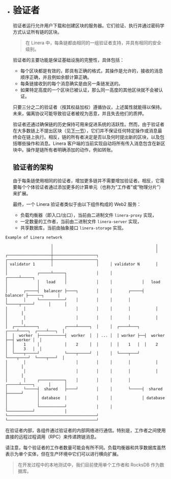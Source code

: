 - # 验证者
  
  验证者运行允许用户下载和创建区块的服务器。它们验证、执行并通过密码学方式认证所有链的区块。
  
  > 在 Linera 中，每条链都由相同的一组验证者支持，并具有相同的安全级别。
  
  验证者的主要功能是保证基础设施的完整性，具体包括：
  
  - 每个区块都是有效的，即具有正确的格式，其操作是允许的，接收的消息顺序正确，并且例如余额计算正确。
  - 每条链接收到的每个消息确实是由另一条链发送的。
  - 如果特定高度的一个区块已被认证，那么同一高度的其他区块就不会被认证。
  
  只要三分之二的验证者（按其权益加权）遵循协议，上述属性就能得以保持。未来，偏离协议可能导致验证者被视为恶意，并且失去他们的质押。
  
  验证者还通过确保链的历史保持可用来促进系统的活跃性。然而，由于验证者在大多数链上不提出区块（见[下一节](block_creation.html)），它们并不保证任何特定操作或消息最终会在链上执行。相反，链的所有者决定是否以及何时提出新的区块，以及包括哪些操作和消息。Linera 客户端的当前实现自动将所有传入消息包含在新区块中。操作是链所有者明确添加的动作，例如转账。
  
  ## 验证者的架构
  
  由于每条链使用相同的验证者，增加更多链并不需要增加验证者。相反，它需要每个个体验证者通过添加更多的计算单元（也称为“工作者”或“物理分片”）来扩展。
  
  最终，一个 Linera 验证者类似于由以下组件构成的 Web2 服务：
  
  - 负载均衡器（即入口/出口），当前由二进制文件 `linera-proxy` 实现，
  - 一定数量的工作者，当前由二进制文件 `linera-server` 实现，
  - 共享数据库，当前由抽象接口 `linera-storage` 实现。

```ignore
Example of Linera network

                    │                                             │
                    │                                             │
┌───────────────────┼───────────────────┐     ┌───────────────────┼───────────────────┐
│ validator 1       │                   │     │ validator N       │                   │
│             ┌─────┴─────┐             │     │             ┌─────┴─────┐             │
│             │   load    │             │     │             │   load    │             │
│       ┌─────┤  balancer ├────┐        │     │       ┌─────┤  balancer ├──────┐      │
│       │     └───────────┘    │        │     │       │     └─────┬─────┘      │      │
│       │                      │        │     │       │           │            │      │
│       │                      │        │     │       │           │            │      │
│  ┌────┴─────┐           ┌────┴─────┐  │     │  ┌────┴───┐  ┌────┴────┐  ┌────┴───┐  │
│  │  worker  ├───────────┤  worker  │  │ ... │  │ worker ├──┤  worker ├──┤ worker │  │
│  │    1     │           │    2     │  │     │  │    1   │  │    2    │  │    3   │  │
│  └────┬─────┘           └────┬─────┘  │     │  └────┬───┘  └────┬────┘  └────┬───┘  │
│       │                      │        │     │       │           │            │      │
│       │                      │        │     │       │           │            │      │
│       │     ┌───────────┐    │        │     │       │     ┌─────┴─────┐      │      │
│       └─────┤  shared   ├────┘        │     │       └─────┤  shared   ├──────┘      │
│             │ database  │             │     │             │ database  │             │
│             └───────────┘             │     │             └───────────┘             │
└───────────────────────────────────────┘     └───────────────────────────────────────┘

```

在验证者内部，各组件通过验证者的内部网络进行通信。特别是，工作者之间使用直接的远程过程调用（RPC）来传递跨链消息。

请注意，每个验证者的工作者数量可能会有所不同。负载均衡器和共享数据库虽然表示为单个实体，但在生产环境中它们可以进行横向扩展。

> 在开发过程中的本地测试中，我们目前使用单个工作者和 RocksDB 作为数据库。

<!--
## 配置网络、工作者和代理

在[之前的章节](../getting_started/hello_linera.md)中，我们使用了 `linera net up` 命令来启动一个本地网络。当您运行本地网络时，这应该对大多数用例来说已经足够了。

```bash
linera net up
```

然而，您也可以自定义和配置网络的参数。

为此，您需要 `linera-protocol` 代码库和 `./scripts/run_local.sh` 脚本。

`run_local.sh` 使用位于 `configuration/` 目录下的 `validator_n.toml` 文件来配置第 `n` 个验证者。

```bash
linera-server generate --validators configuration/validator_{1,2,3,4}.toml --committee committee.json
```

这个命令生成密钥，并将其与来自 TOML 文件的选项一起写入到 `server_1.json` 到 `server_4.json` 中。它还将新验证者的公钥集合存储在 `committee.json` 文件中。

```bash
linera --wallet wallet.json --storage rocksdb:linera.db create-genesis-config 10 --genesis genesis.json --initial-funding 10 --committee committee.json
```

此命令为网络的初始状态创建配置文件 `genesis.json`，其中包含了 10 条链，每条链的余额为 10。它还为拥有所有这些链的客户创建了 `wallet.json`，并初始化相应的本地节点 `linera.db`。

要启动新配置的网络，每个验证者 `n` 需要启动他们的代理：

```bash
linera-proxy server_n.json &
```

以及所有的分片；对于分片 `i`：

```bash
linera-server run --storage rocksdb:server_n_i.db --server server_n.json --shard i --genesis genesis.json &
```

这将为每个分片创建一个单独的数据库文件 `server_n_i.db`。在生产网络中，这些会在不同的机器上运行。

## 更改验证者集合

如果一个新的验证者想要加入，或者一个旧的想要离开，所有的链都必须进行更新。

系统有一个指定的 *管理员链*，验证者可以在这里加入或离开，并定义新的 *时代* 。每个时代期间，验证者集合是固定的。如果您拥有管理员链，您可以使用 `set-validator` 和 `remove-validator` 命令来开始一个带有修改验证者集合的新时代：

```bash
linera --wallet wallet.json set-validator --name 5b611b86cc1f54f73a4abfb4a2167c7327cc85a74cb2a5502431f67b554850b4 --address 127.0.0.1:9100 --votes 3
linera --wallet wallet.json remove-validator --name f65a585f05852f0610e2460a99c23faa3969f3cfce8a519f843a793dbfb4cb84
```

链所有者然后需要创建一个区块，接收来自管理员链的 `SetCommittees` 消息，并由旧的验证者进行认证。只有他们链中的 *下一个* 区块才会由新的验证者集合进行认证！

目前 *管理员链* 是由单个用户管理的。未来，它将成为一个 *公共链*（即由验证者管理）。我们预计 Linera 的时代每天（或更少）会更改一次，并且连续的几个时代会重叠，以便链所有者有足够的时间迁移他们的链。（链迁移也可能委托给第三方。参见[next section](block_creation.html)。）

-->